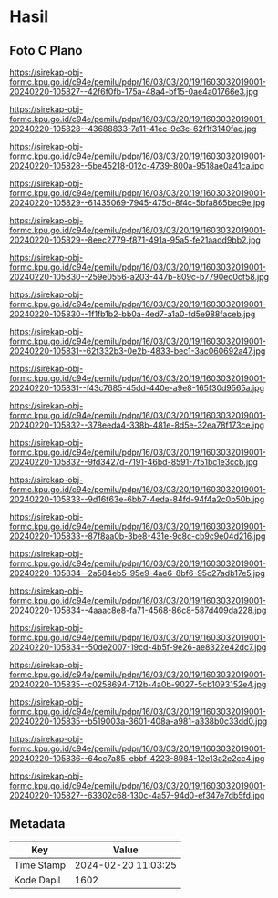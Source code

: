 # Hasil

## Foto C Plano

https://sirekap-obj-formc.kpu.go.id/c94e/pemilu/pdpr/16/03/03/20/19/1603032019001-20240220-105827--42f6f0fb-175a-48a4-bf15-0ae4a01766e3.jpg

https://sirekap-obj-formc.kpu.go.id/c94e/pemilu/pdpr/16/03/03/20/19/1603032019001-20240220-105828--43688833-7a11-41ec-9c3c-62f1f3140fac.jpg

https://sirekap-obj-formc.kpu.go.id/c94e/pemilu/pdpr/16/03/03/20/19/1603032019001-20240220-105828--5be45218-012c-4739-800a-9518ae0a41ca.jpg

https://sirekap-obj-formc.kpu.go.id/c94e/pemilu/pdpr/16/03/03/20/19/1603032019001-20240220-105829--61435069-7945-475d-8f4c-5bfa865bec9e.jpg

https://sirekap-obj-formc.kpu.go.id/c94e/pemilu/pdpr/16/03/03/20/19/1603032019001-20240220-105829--8eec2779-f871-491a-95a5-fe21aadd9bb2.jpg

https://sirekap-obj-formc.kpu.go.id/c94e/pemilu/pdpr/16/03/03/20/19/1603032019001-20240220-105830--259e0556-a203-447b-809c-b7790ec0cf58.jpg

https://sirekap-obj-formc.kpu.go.id/c94e/pemilu/pdpr/16/03/03/20/19/1603032019001-20240220-105830--1f1fb1b2-bb0a-4ed7-a1a0-fd5e988faceb.jpg

https://sirekap-obj-formc.kpu.go.id/c94e/pemilu/pdpr/16/03/03/20/19/1603032019001-20240220-105831--62f332b3-0e2b-4833-bec1-3ac060692a47.jpg

https://sirekap-obj-formc.kpu.go.id/c94e/pemilu/pdpr/16/03/03/20/19/1603032019001-20240220-105831--f43c7685-45dd-440e-a9e8-165f30d9565a.jpg

https://sirekap-obj-formc.kpu.go.id/c94e/pemilu/pdpr/16/03/03/20/19/1603032019001-20240220-105832--378eeda4-338b-481e-8d5e-32ea78f173ce.jpg

https://sirekap-obj-formc.kpu.go.id/c94e/pemilu/pdpr/16/03/03/20/19/1603032019001-20240220-105832--9fd3427d-7191-46bd-8591-7f51bc1e3ccb.jpg

https://sirekap-obj-formc.kpu.go.id/c94e/pemilu/pdpr/16/03/03/20/19/1603032019001-20240220-105833--9d16f63e-6bb7-4eda-84fd-94f4a2c0b50b.jpg

https://sirekap-obj-formc.kpu.go.id/c94e/pemilu/pdpr/16/03/03/20/19/1603032019001-20240220-105833--87f8aa0b-3be8-431e-9c8c-cb9c9e04d216.jpg

https://sirekap-obj-formc.kpu.go.id/c94e/pemilu/pdpr/16/03/03/20/19/1603032019001-20240220-105834--2a584eb5-95e9-4ae6-8bf6-95c27adb17e5.jpg

https://sirekap-obj-formc.kpu.go.id/c94e/pemilu/pdpr/16/03/03/20/19/1603032019001-20240220-105834--4aaac8e8-fa71-4568-86c8-587d409da228.jpg

https://sirekap-obj-formc.kpu.go.id/c94e/pemilu/pdpr/16/03/03/20/19/1603032019001-20240220-105834--50de2007-19cd-4b5f-9e26-ae8322e42dc7.jpg

https://sirekap-obj-formc.kpu.go.id/c94e/pemilu/pdpr/16/03/03/20/19/1603032019001-20240220-105835--c0258694-712b-4a0b-9027-5cb1093152e4.jpg

https://sirekap-obj-formc.kpu.go.id/c94e/pemilu/pdpr/16/03/03/20/19/1603032019001-20240220-105835--b519003a-3601-408a-a981-a338b0c33dd0.jpg

https://sirekap-obj-formc.kpu.go.id/c94e/pemilu/pdpr/16/03/03/20/19/1603032019001-20240220-105836--64cc7a85-ebbf-4223-8984-12e13a2e2cc4.jpg

https://sirekap-obj-formc.kpu.go.id/c94e/pemilu/pdpr/16/03/03/20/19/1603032019001-20240220-105827--63302c68-130c-4a57-94d0-ef347e7db5fd.jpg


## Metadata

| Key        | Value               |
| ---------- | ------------------- |
| Time Stamp | 2024-02-20 11:03:25 |
| Kode Dapil | 1602                |



